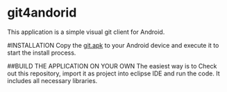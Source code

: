 git4andorid
===========
This application is a simple visual git client for Android. 

#INSTALLATION
Copy the [git.apk](https://github.com/stubb/git4android/blob/master/bin/git.apk?raw=true) to your Android device and execute it to start the install process.

##BUILD THE APPLICATION ON YOUR OWN
The easiest way is to Check out this repository, import it as project into eclipse IDE and run the code. It includes all necessary libraries.

